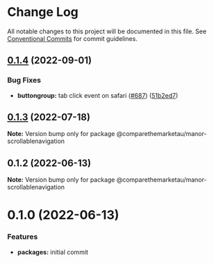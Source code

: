 # Change Log

All notable changes to this project will be documented in this file.
See [Conventional Commits](https://conventionalcommits.org) for commit guidelines.

## [0.1.4](https://github.com/comparethemarketau/manor-react/compare/@comparethemarketau/manor-scrollablenavigation@0.1.3...@comparethemarketau/manor-scrollablenavigation@0.1.4) (2022-09-01)


### Bug Fixes

* **buttongroup:** tab click event on safari  ([#687](https://github.com/comparethemarketau/manor-react/issues/687)) ([51b2ed7](https://github.com/comparethemarketau/manor-react/commit/51b2ed777c01e471dcd1d65dd22ec3ca715697f1))





## [0.1.3](https://github.com/comparethemarketau/manor-react/compare/@comparethemarketau/manor-scrollablenavigation@0.1.2...@comparethemarketau/manor-scrollablenavigation@0.1.3) (2022-07-18)

**Note:** Version bump only for package @comparethemarketau/manor-scrollablenavigation





## 0.1.2 (2022-06-13)

**Note:** Version bump only for package @comparethemarketau/manor-scrollablenavigation






# 0.1.0 (2022-06-13)


### Features

* **packages:** initial commit
